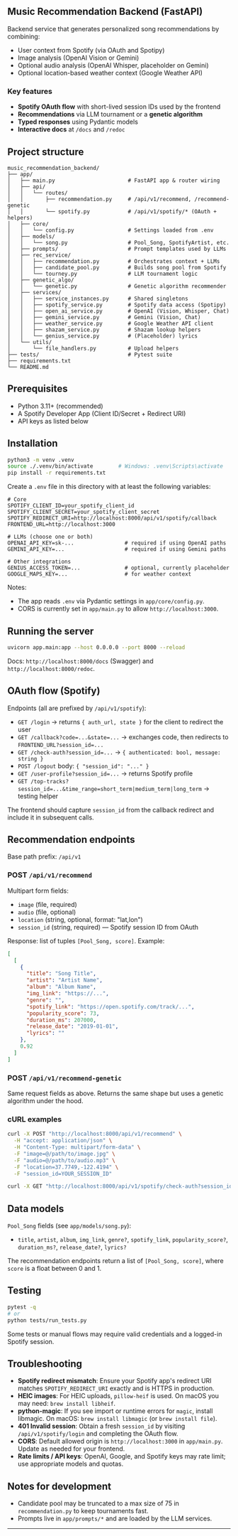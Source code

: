 ## Music Recommendation Backend (FastAPI)

Backend service that generates personalized song recommendations by combining:
- User context from Spotify (via OAuth and Spotipy)
- Image analysis (OpenAI Vision or Gemini)
- Optional audio analysis (OpenAI Whisper, placeholder on Gemini)
- Optional location-based weather context (Google Weather API)

### Key features
- **Spotify OAuth flow** with short-lived session IDs used by the frontend
- **Recommendations** via LLM tournament or a **genetic algorithm**
- **Typed responses** using Pydantic models
- **Interactive docs** at `/docs` and `/redoc`

## Project structure

```
music_recommendation_backend/
├── app/
│   ├── main.py                       # FastAPI app & router wiring
│   ├── api/
│   │   └── routes/
│   │       ├── recommendation.py     # /api/v1/recommend, /recommend-genetic
│   │       └── spotify.py            # /api/v1/spotify/* (OAuth + helpers)
│   ├── core/
│   │   └── config.py                 # Settings loaded from .env
│   ├── models/
│   │   └── song.py                   # Pool_Song, SpotifyArtist, etc.
│   ├── prompts/                      # Prompt templates used by LLMs
│   ├── rec_service/
│   │   ├── recommendation.py         # Orchestrates context + LLMs
│   │   ├── candidate_pool.py         # Builds song pool from Spotify
│   │   └── tourney.py                # LLM tournament logic
│   ├── genetic_algo/
│   │   └── genetic.py                # Genetic algorithm recommender
│   ├── services/
│   │   ├── service_instances.py      # Shared singletons
│   │   ├── spotify_service.py        # Spotify data access (Spotipy)
│   │   ├── open_ai_service.py        # OpenAI (Vision, Whisper, Chat)
│   │   ├── gemini_service.py         # Gemini (Vision, Chat)
│   │   ├── weather_service.py        # Google Weather API client
│   │   ├── shazam_service.py         # Shazam lookup helpers
│   │   └── genius_service.py         # (Placeholder) lyrics
│   └── utils/
│       └── file_handlers.py          # Upload helpers
├── tests/                            # Pytest suite
├── requirements.txt
└── README.md
```

## Prerequisites
- Python 3.11+ (recommended)
- A Spotify Developer App (Client ID/Secret + Redirect URI)
- API keys as listed below

## Installation

```bash
python3 -m venv .venv
source ./.venv/bin/activate        # Windows: .venv\Scripts\activate
pip install -r requirements.txt
```

Create a `.env` file in this directory with at least the following variables:

```env
# Core
SPOTIFY_CLIENT_ID=your_spotify_client_id
SPOTIFY_CLIENT_SECRET=your_spotify_client_secret
SPOTIFY_REDIRECT_URI=http://localhost:8000/api/v1/spotify/callback
FRONTEND_URL=http://localhost:3000

# LLMs (choose one or both)
OPENAI_API_KEY=sk-...                # required if using OpenAI paths
GEMINI_API_KEY=...                   # required if using Gemini paths

# Other integrations
GENIUS_ACCESS_TOKEN=...              # optional, currently placeholder
GOOGLE_MAPS_KEY=...                  # for weather context
```

Notes:
- The app reads `.env` via Pydantic settings in `app/core/config.py`.
- CORS is currently set in `app/main.py` to allow `http://localhost:3000`.

## Running the server

```bash
uvicorn app.main:app --host 0.0.0.0 --port 8000 --reload
```

Docs: `http://localhost:8000/docs` (Swagger) and `http://localhost:8000/redoc`.

## OAuth flow (Spotify)
Endpoints (all are prefixed by `/api/v1/spotify`):
- `GET /login` → returns `{ auth_url, state }` for the client to redirect the user
- `GET /callback?code=...&state=...` → exchanges code, then redirects to `FRONTEND_URL?session_id=...`
- `GET /check-auth?session_id=...` → `{ authenticated: bool, message: string }`
- `POST /logout` body: `{ "session_id": "..." }`
- `GET /user-profile?session_id=...` → returns Spotify profile
- `GET /top-tracks?session_id=...&time_range=short_term|medium_term|long_term` → testing helper

The frontend should capture `session_id` from the callback redirect and include it in subsequent calls.

## Recommendation endpoints

Base path prefix: `/api/v1`

### POST `/api/v1/recommend`
Multipart form fields:
- `image` (file, required)
- `audio` (file, optional)
- `location` (string, optional, format: "lat,lon")
- `session_id` (string, required) — Spotify session ID from OAuth

Response: list of tuples `[Pool_Song, score]`. Example:

```json
[
  [
    {
      "title": "Song Title",
      "artist": "Artist Name",
      "album": "Album Name",
      "img_link": "https://...",
      "genre": "",
      "spotify_link": "https://open.spotify.com/track/...",
      "popularity_score": 73,
      "duration_ms": 207000,
      "release_date": "2019-01-01",
      "lyrics": ""
    },
    0.92
  ]
]
```

### POST `/api/v1/recommend-genetic`
Same request fields as above. Returns the same shape but uses a genetic algorithm under the hood.

### cURL examples

```bash
curl -X POST "http://localhost:8000/api/v1/recommend" \
  -H "accept: application/json" \
  -H "Content-Type: multipart/form-data" \
  -F "image=@/path/to/image.jpg" \
  -F "audio=@/path/to/audio.mp3" \
  -F "location=37.7749,-122.4194" \
  -F "session_id=YOUR_SESSION_ID"
```

```bash
curl -X GET "http://localhost:8000/api/v1/spotify/check-auth?session_id=YOUR_SESSION_ID"
```

## Data models

`Pool_Song` fields (see `app/models/song.py`):
- `title`, `artist`, `album`, `img_link`, `genre?`, `spotify_link`, `popularity_score?`, `duration_ms?`, `release_date?`, `lyrics?`

The recommendation endpoints return a list of `[Pool_Song, score]`, where `score` is a float between 0 and 1.

## Testing

```bash
pytest -q
# or
python tests/run_tests.py
```

Some tests or manual flows may require valid credentials and a logged-in Spotify session.

## Troubleshooting

- **Spotify redirect mismatch**: Ensure your Spotify app's redirect URI matches `SPOTIFY_REDIRECT_URI` exactly and is HTTPS in production.
- **HEIC images**: For HEIC uploads, `pillow-heif` is used. On macOS you may need: `brew install libheif`.
- **python-magic**: If you see import or runtime errors for `magic`, install libmagic. On macOS: `brew install libmagic` (or `brew install file`).
- **401 Invalid session**: Obtain a fresh `session_id` by visiting `/api/v1/spotify/login` and completing the OAuth flow.
- **CORS**: Default allowed origin is `http://localhost:3000` in `app/main.py`. Update as needed for your frontend.
- **Rate limits / API keys**: OpenAI, Google, and Spotify keys may rate limit; use appropriate models and quotas.

## Notes for development
- Candidate pool may be truncated to a max size of 75 in `recommendation.py` to keep tournaments fast.
- Prompts live in `app/prompts/*` and are loaded by the LLM services.

---
